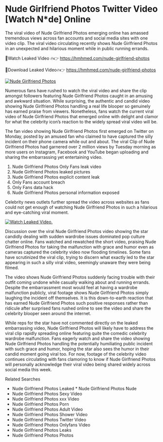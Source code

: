 ﻿# Nude Girlfriend Photos Twitter Video [Watch N*de] Online

The viral video of ﻿Nude Girlfriend Photos emerging online has amassed tremendous views across fan accounts and social media sites with one video clip. The viral video circulating recently shows ﻿Nude Girlfriend Photos in an unexpected and hilarious moment while in public running errands. 

🔴Watch Leaked Video 🔥👉  https://hmhmed.com/nude-girlfriend-photos 

🔴Download Leaked Video🔥👉  https://hmhmed.com/nude-girlfriend-photos 

[![Nude Girlfriend Photos](https://i.imgur.com/dJHk4Zq.gif)](https://hmhmed.com/nude-girlfriend-photos)

Numerous fans have rushed to watch the viral video and share the clip amongst followers featuring ﻿Nude Girlfriend Photos caught in an amusing and awkward situation. While surprising, the authentic and candid video showing ﻿Nude Girlfriend Photos handling a real life blooper so genuinely has earned praise from viewers. Nonetheless, fans watch the current viral video of ﻿Nude Girlfriend Photos that emerged online with delight and clamor for what the celebrity icon’s reaction to the widely spread viral video will be.

The fan video showing ﻿Nude Girlfriend Photos first emerged on Twitter on Monday, posted by an amused fan who claimed to have captured the silly incident on their phone camera while out and about. The viral Clip of ﻿Nude Girlfriend Photos had garnered over 2 million views by Tuesday morning as more users on Instagram, Facebook and YouTube began uploading and sharing the embarrassing yet entertaining video. 

1. ﻿Nude Girlfriend Photos Only Fans leak video
2. ﻿Nude Girlfriend Photos leaked pictures
3. ﻿Nude Girlfriend Photos explicit content leak
4. Only Fans account breach
5. Only Fans data hack
6. ﻿Nude Girlfriend Photos personal information exposed

Celebrity news outlets further spread the video across websites as fans could not get enough of watching ﻿Nude Girlfriend Photos in such a hilarious and eye-catching viral moment. 

[![Watch Leaked Video.](https://miro.medium.com/v2/resize:fit:828/format:webp/1*cilzJN44JGOrTw9NJCrNHA.gif "Watch Leaked Video")](https://hmhmed.com/nude-girlfriend-photos)

Discussion over the viral ﻿Nude Girlfriend Photos video showing the star candidly dealing with sudden wardrobe issues dominated pop culture chatter online. Fans watched and rewatched the short video, praising ﻿Nude Girlfriend Photos for taking the malfunction with grace and humor even as cameras captured the celebrity video now flooding timelines. Some fans have scrutinized the viral clip, trying to discern what exactly led to the star appearing in such a silly viral video, seemingly unaware they were being filmed.

The video shows ﻿Nude Girlfriend Photos suddenly facing trouble with their outfit coming undone while casually walking about and running errands. Despite the embarrassment most would feel at having a wardrobe malfunction publicly, viral footage shows ﻿Nude Girlfriend Photos simply laughing the incident off themselves. It is this down-to-earth reaction that has earned ﻿Nude Girlfriend Photos such positive responses rather than ridicule after surprised fans rushed online to see the video and share the celebrity blooper seen around the internet.  

While reps for the star have not commented directly on the leaked embarrassing video, ﻿Nude Girlfriend Photos will likely have to address the viral clip rapidly spreading online featuring quite the comedic celebrity wardrobe malfunction. Fans eagerly watch and share the video showing ﻿Nude Girlfriend Photos handling the potentially humiliating public incident with such grace and humor, hoping the star also sees the humor in their candid moment going viral too. For now, footage of the celebrity video continues circulating with fans clamoring to know if ﻿Nude Girlfriend Photos will personally acknowledge their viral video being shared widely across social media this week.

Related Searches
* ﻿Nude Girlfriend Photos Leaked
﻿* Nude Girlfriend Photos Nude
* ﻿Nude Girlfriend Photos Sexy Video
* ﻿Nude Girlfriend Photos xxx Video
* ﻿Nude Girlfriend Photos Porn
* ﻿Nude Girlfriend Photos Adult Video
* ﻿Nude Girlfriend Photos Shower Video
* ﻿Nude Girlfriend Photos Twitter Video
* ﻿Nude Girlfriend Photos Onlyfans Video
* ﻿Nude Girlfriend Photos Leaks
* ﻿Nude Girlfriend Photos Photos